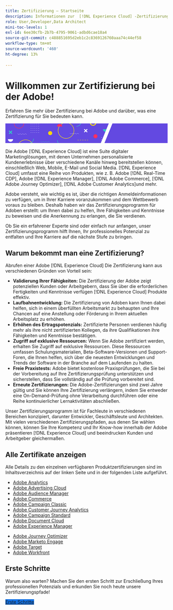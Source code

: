 ```yaml
---
title: Zertifizierung – Startseite
description: Informationen zur  [!DNL Experience Cloud] -Zertifizierung bei Adobe. Finden Sie heraus, was eine Zertifizierung für Sie bedeuten kann.
role: User,Developer,Data Architect
mini-toc-levels: 1
exl-id: 6ee30cfb-2b7b-4795-9061-adbd6cae18a4
source-git-commit: c488851695d2eb1c2c8369126760aaa74c44ef58
workflow-type: tm+mt
source-wordcount: '460'
ht-degree: 13%

---
```


# Willkommen zur Zertifizierung bei der Adobe!

Erfahren Sie mehr über Zertifizierung bei Adobe und darüber, was eine Zertifizierung für Sie bedeuten kann.

![Banner](/help/certifications/assets/home_banner_smallwide.png)

Die Adobe [!DNL Experience Cloud] ist eine Suite digitaler Marketinglösungen, mit denen Unternehmen personalisierte Kundenerlebnisse über verschiedene Kanäle hinweg bereitstellen können, einschließlich Web, Mobile, E-Mail und Social Media. [!DNL Experience Cloud] umfasst eine Reihe von Produkten, wie z. B. Adobe [!DNL Real-Time CDP], Adobe [!DNL Experience Manager], [!DNL Adobe Commerce], [!DNL Adobe Journey Optimizer], [!DNL Adobe Customer Analytics]und mehr.

Adobe versteht, wie wichtig es ist, über die richtigen Anmeldeinformationen zu verfügen, um in Ihrer Karriere voranzukommen und dem Wettbewerb voraus zu bleiben. Deshalb haben wir das Zertifizierungsprogramm für Adoben erstellt: um Ihnen dabei zu helfen, Ihre Fähigkeiten und Kenntnisse zu beweisen und die Anerkennung zu erlangen, die Sie verdienen.

Ob Sie ein erfahrener Experte sind oder einfach nur anfangen, unser Zertifizierungsprogramm hilft Ihnen, Ihr professionelles Potenzial zu entfalten und Ihre Karriere auf die nächste Stufe zu bringen.

## Warum bekommt man eine Zertifizierung?

Abrufen einer Adobe [!DNL Experience Cloud] Die Zertifizierung kann aus verschiedenen Gründen von Vorteil sein:

* **Validierung Ihrer Fähigkeiten:** Die Zertifizierung der Adobe zeigt potenziellen Kunden oder Arbeitgebern, dass Sie über die erforderlichen Fertigkeiten und Kenntnisse verfügen [!DNL Experience Cloud] Produkte effektiv.
* **Laufbahnentwicklung:** Die Zertifizierung von Adoben kann Ihnen dabei helfen, sich in einem überfüllten Arbeitsmarkt zu behaupten und Ihre Chancen auf eine Anstellung oder Förderung in Ihrem aktuellen Arbeitsplatz zu erhöhen.
* **Erhöhen des Ertragspotenzials:** Zertifizierte Personen verdienen häufig mehr als ihre nicht zertifizierten Kollegen, da ihre Qualifikationen ihre Fähigkeiten und Kenntnisse bestätigen.
* **Zugriff auf exklusive Ressourcen:** Wenn Sie Adobe zertifiziert werden, erhalten Sie Zugriff auf exklusive Ressourcen. Diese Ressourcen umfassen Schulungsmaterialien, Beta-Software-Versionen und Support-Foren, die Ihnen helfen, sich über die neuesten Entwicklungen und Trends der Software in der Branche auf dem Laufenden zu halten.
* **Freie Praxistests:** Adobe bietet kostenlose Praxisprüfungen, die Sie bei der Vorbereitung auf Ihre Zertifizierungsprüfung unterstützen und sicherstellen, dass Sie vollständig auf die Prüfung vorbereitet sind.
* **Erneute Zertifizierungen:** Die Adobe-Zertifizierungen sind zwei Jahre gültig und Sie können Ihre Zertifizierung verlängern, indem Sie entweder eine On-Demand-Prüfung ohne Verarbeitung durchführen oder eine Reihe kontinuierlicher Lernaktivitäten abschließen.

Unser Zertifizierungsprogramm ist für Fachleute in verschiedenen Bereichen konzipiert, darunter Entwickler, Geschäftsleute und Architekten. Mit vielen verschiedenen Zertifizierungspfaden, aus denen Sie wählen können, können Sie Ihre Kompetenz und Ihr Know-how innerhalb der Adobe präsentieren [!DNL Experience Cloud] und beeindrucken Kunden und Arbeitgeber gleichermaßen.

## Alle Zertifikate anzeigen

Alle Details zu den einzelnen verfügbaren Produktzertifizierungen sind im Inhaltsverzeichnis auf der linken Seite und in der folgenden Liste aufgeführt.

* [Adobe Analytics](/help/certifications/aa/aa-overview.md)
* [Adobe Advertising Cloud](/help/certifications/aac/aac-overview.md)
* [Adobe Audience Manager](/help/certifications/aam/aam-overview.md)
* [Adobe Commerce](/help/certifications/ac/ac-overview.md)
* [Adobe Campaign Classic](/help/certifications/acc/acc-overview.md)
* [Adobe Customer Journey Analytics](/help/certifications/acja/acja-overview.md)
* [Adobe Campaign Standard](/help/certifications/acs/acs-overview.md)
* [Adobe Document Cloud](/help/certifications/adc/adc-overview.md)
* [Adobe Experience Manager](/help/certifications/aem/aem-overview.md)
<!-- * [Adobe Experience Platform](/help/certifications/aep/aep-overview.md) -->
* [Adobe Journey Optimizer](/help/certifications/ajo/ajo-overview.md)
* [Adobe Marketo Engage](/help/certifications/ame/ame-overview.md)
* [Adobe Target](/help/certifications/at/at-overview.md)
* [Adobe Workfront](/help/certifications/aw/aw-overview.md)


## Erste Schritte

Warum also warten? Machen Sie den ersten Schritt zur Erschließung Ihres professionellen Potenzials und erkunden Sie noch heute unsere Zertifizierungspfade!

<a href="https://experienceleague.adobe.com/docs/certification/certification/getting-started.html" target="_blank" class="spectrum-Button spectrum-Button--fill spectrum-Button--accent spectrum-Button--sizeM is-margin-bottom-big-big at-element-click-tracking" style="background-color:#1473E6"><span class="spectrum-Button-label has-no-wrap">Erste Schritte</span></a>